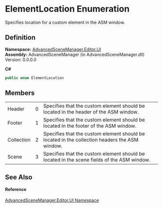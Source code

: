 # ElementLocation Enumeration


Specifies location for a custom element in the ASM window.



## Definition
**Namespace:** <a href="N_AdvancedSceneManager_Editor_UI.md">AdvancedSceneManager.Editor.UI</a>  
**Assembly:** AdvancedSceneManager (in AdvancedSceneManager.dll) Version: 0.0.0.0

**C#**
``` C#
public enum ElementLocation
```



## Members
<table>
<tr>
<td>Header</td>
<td>0</td>
<td>Specifies that the custom element should be located in the header of the ASM window.</td></tr>
<tr>
<td>Footer</td>
<td>1</td>
<td>Specifies that the custom element should be located in the footer of the ASM window.</td></tr>
<tr>
<td>Collection</td>
<td>2</td>
<td>Specifies that the custom element should be located in the collection headers the ASM window.</td></tr>
<tr>
<td>Scene</td>
<td>3</td>
<td>Specifies that the custom element should be located in the scene fields of the ASM window.</td></tr>
</table>

## See Also


#### Reference
<a href="N_AdvancedSceneManager_Editor_UI.md">AdvancedSceneManager.Editor.UI Namespace</a>  
